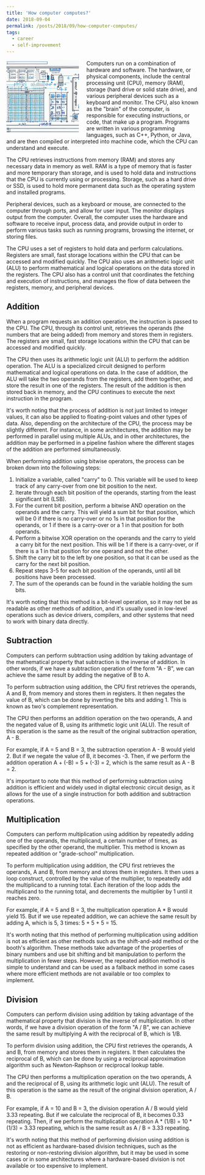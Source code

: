 ```yaml
---
title: 'How computer computes?'
date: 2018-09-04
permalink: /posts/2018/09/how-computer-computes/
tags:
  - career
  - self-improvement
---
```


<img width="190" alt="schema" src="/images/posts/how-computer-computes.png" style="float: left; margin-right: 20px;" /> Computers run on a combination of hardware and software. The hardware, or physical components, include the central processing unit (CPU), memory (RAM), storage (hard drive or solid state drive), and various peripheral devices such as a keyboard and monitor. The CPU, also known as the "brain" of the computer, is responsible for executing instructions, or code, that make up a program. Programs are written in various programming languages, such as C++, Python, or Java, and are then compiled or interpreted into machine code, which the CPU can understand and execute.

The CPU retrieves instructions from memory (RAM) and stores any necessary data in memory as well. RAM is a type of memory that is faster and more temporary than storage, and is used to hold data and instructions that the CPU is currently using or processing. Storage, such as a hard drive or SSD, is used to hold more permanent data such as the operating system and installed programs.

Peripheral devices, such as a keyboard or mouse, are connected to the computer through ports, and allow for user input. The monitor displays output from the computer. Overall, the computer uses the hardware and software to receive input, process data, and provide output in order to perform various tasks such as running programs, browsing the internet, or storing files.

The CPU uses a set of registers to hold data and perform calculations. Registers are small, fast storage locations within the CPU that can be accessed and modified quickly. The CPU also uses an arithmetic logic unit (ALU) to perform mathematical and logical operations on the data stored in the registers. The CPU also has a control unit that coordinates the fetching and execution of instructions, and manages the flow of data between the registers, memory, and peripheral devices.

Addition
---

When a program requests an addition operation, the instruction is passed to the CPU. The CPU, through its control unit, retrieves the operands (the numbers that are being added) from memory and stores them in registers. The registers are small, fast storage locations within the CPU that can be accessed and modified quickly.

The CPU then uses its arithmetic logic unit (ALU) to perform the addition operation. The ALU is a specialized circuit designed to perform mathematical and logical operations on data. In the case of addition, the ALU will take the two operands from the registers, add them together, and store the result in one of the registers. The result of the addition is then stored back in memory, and the CPU continues to execute the next instruction in the program.

It's worth noting that the process of addition is not just limited to integer values, it can also be applied to floating-point values and other types of data. Also, depending on the architecture of the CPU, the process may be slightly different. For instance, in some architectures, the addition may be performed in parallel using multiple ALUs, and in other architectures, the addition may be performed in a pipeline fashion where the different stages of the addition are performed simultaneously.

When performing addition using bitwise operators, the process can be broken down into the following steps:

1. Initialize a variable, called "carry" to 0. This variable will be used to keep track of any carry-over from one bit position to the next.
2. Iterate through each bit position of the operands, starting from the least significant bit (LSB).
3. For the current bit position, perform a bitwise AND operation on the operands and the carry. This will yield a sum bit for that position, which will be 0 if there is no carry-over or no 1s in that position for the operands, or 1 if there is a carry-over or a 1 in that position for both operands.
4. Perform a bitwise XOR operation on the operands and the carry to yield a carry bit for the next position. This will be 1 if there is a carry-over, or if there is a 1 in that position for one operand and not the other.
5. Shift the carry bit to the left by one position, so that it can be used as the carry for the next bit position.
6. Repeat steps 3-5 for each bit position of the operands, until all bit positions have been processed.
7. The sum of the operands can be found in the variable holding the sum bits.

It's worth noting that this method is a bit-level operation, so it may not be as readable as other methods of addition, and it's usually used in low-level operations such as device drivers, compilers, and other systems that need to work with binary data directly.

Subtraction
---

Computers can perform subtraction using addition by taking advantage of the mathematical property that subtraction is the inverse of addition. In other words, if we have a subtraction operation of the form "A - B", we can achieve the same result by adding the negative of B to A.

To perform subtraction using addition, the CPU first retrieves the operands, A and B, from memory and stores them in registers. It then negates the value of B, which can be done by inverting the bits and adding 1. This is known as two's complement representation.

The CPU then performs an addition operation on the two operands, A and the negated value of B, using its arithmetic logic unit (ALU). The result of this operation is the same as the result of the original subtraction operation, A - B.

For example, if A = 5 and B = 3, the subtraction operation A - B would yield 2. But if we negate the value of B, it becomes -3. Then, if we perform the addition operation A + (-B) = 5 + (-3) = 2, which is the same result as A - B = 2.

It's important to note that this method of performing subtraction using addition is efficient and widely used in digital electronic circuit design, as it allows for the use of a single instruction for both addition and subtraction operations.

Multiplication
---

Computers can perform multiplication using addition by repeatedly adding one of the operands, the multiplicand, a certain number of times, as specified by the other operand, the multiplier. This method is known as repeated addition or "grade-school" multiplication.

To perform multiplication using addition, the CPU first retrieves the operands, A and B, from memory and stores them in registers. It then uses a loop construct, controlled by the value of the multiplier, to repeatedly add the multiplicand to a running total. Each iteration of the loop adds the multiplicand to the running total, and decrements the multiplier by 1 until it reaches zero.

For example, if A = 5 and B = 3, the multiplication operation A * B would yield 15. But if we use repeated addition, we can achieve the same result by adding A, which is 5, 3 times: 5 + 5 + 5 = 15.

It's worth noting that this method of performing multiplication using addition is not as efficient as other methods such as the shift-and-add method or the booth's algorithm. These methods take advantage of the properties of binary numbers and use bit shifting and bit manipulation to perform the multiplication in fewer steps. However, the repeated addition method is simple to understand and can be used as a fallback method in some cases where more efficient methods are not available or too complex to implement.

Division
---

Computers can perform division using addition by taking advantage of the mathematical property that division is the inverse of multiplication. In other words, if we have a division operation of the form "A / B", we can achieve the same result by multiplying A with the reciprocal of B, which is 1/B.

To perform division using addition, the CPU first retrieves the operands, A and B, from memory and stores them in registers. It then calculates the reciprocal of B, which can be done by using a reciprocal approximation algorithm such as Newton-Raphson or reciprocal lookup table.

The CPU then performs a multiplication operation on the two operands, A and the reciprocal of B, using its arithmetic logic unit (ALU). The result of this operation is the same as the result of the original division operation, A / B.

For example, if A = 10 and B = 3, the division operation A / B would yield 3.33 repeating. But if we calculate the reciprocal of B, it becomes 0.33 repeating. Then, if we perform the multiplication operation A * (1/B) = 10 * (1/3) = 3.33 repeating, which is the same result as A / B = 3.33 repeating.

It's worth noting that this method of performing division using addition is not as efficient as hardware-based division techniques, such as the restoring or non-restoring division algorithm, but it may be used in some cases or in some architectures where a hardware-based division is not available or too expensive to implement.
